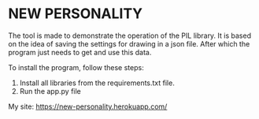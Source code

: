 # NEW PERSONALITY
The tool is made to demonstrate the operation of the PIL library. It is based on the idea of saving the settings for drawing in a json file. After which the program just needs to get and use this data.

To install the program, follow these steps:
1. Install all libraries from the requirements.txt file.
2. Run the app.py file

My site: https://new-personality.herokuapp.com/
